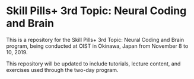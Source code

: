 # Skill Pills+ 3rd Topic: Neural Coding and Brain

This is a repository for the Skill Pills+ 3rd Topic: Neural Coding and Brain program, being conducted at OIST in Okinawa, Japan from November 8 to 10, 2019.

This repository will be updated to include tutorials, lecture content, and exercises used through the two-day program.
